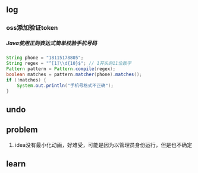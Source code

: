 ## log

### oss添加验证token

##### Java使用正则表达式简单校验手机号码

```java
String phone = "18115178805";
String regex = "^[1]\\d{10}$"; // 1开头的11位数字
Pattern pattern = Pattern.compile(regex);
boolean matches = pattern.matcher(phone).matches();
if (!matches) {
    System.out.println("手机号格式不正确");
}
```



## undo

## problem

1. idea没有最小化动画，好难受，可能是因为以管理员身份运行，但是也不确定

## learn

